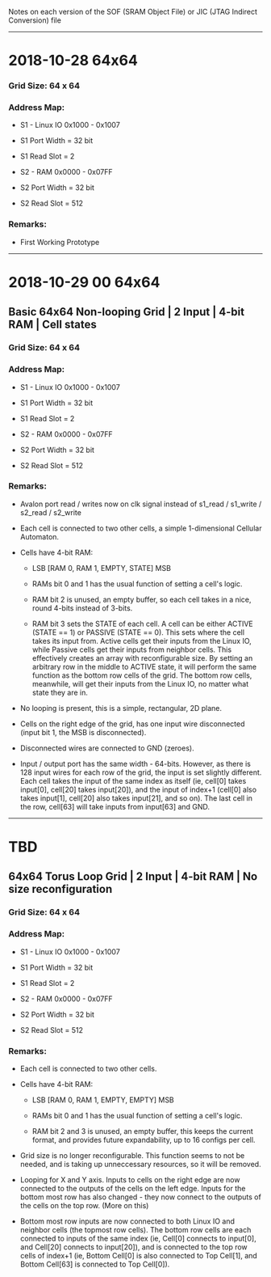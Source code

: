 Notes on each version of the SOF (SRAM Object File) or JIC (JTAG Indirect Conversion) file

-----

# 2018-10-28 64x64

### Grid Size:	64 x 64

### Address Map:

* S1 - Linux IO	0x1000 - 0x1007
* S1 Port Width = 32 bit
* S1 Read Slot = 2

* S2 - RAM	0x0000 - 0x07FF
* S2 Port Width = 32 bit
* S2 Read Slot = 512

### Remarks:

 * First Working Prototype

-----

# 2018-10-29 00 64x64
## Basic 64x64 Non-looping Grid | 2 Input | 4-bit RAM | Cell states

### Grid Size:	64 x 64

### Address Map:

 * S1 - Linux IO	0x1000 - 0x1007
 * S1 Port Width = 32 bit
 * S1 Read Slot = 2

 * S2 - RAM	0x0000 - 0x07FF
 * S2 Port Width = 32 bit
 * S2 Read Slot = 512

### Remarks:

 * Avalon port read / writes now on clk signal instead of s1_read / s1_write / s2_read / s2_write

 * Each cell is connected to two other cells, a simple 1-dimensional Cellular Automaton.

 * Cells have 4-bit RAM:

	* LSB [RAM 0, RAM 1, EMPTY, STATE] MSB

	* RAMs bit 0 and 1 has the usual function of setting a cell's logic.

	* RAM bit 2 is unused, an empty buffer, so each cell takes in a nice, round 4-bits instead of 3-bits.

	* RAM bit 3 sets the STATE of each cell.
	A cell can be either ACTIVE (STATE == 1) or PASSIVE (STATE == 0). This sets where the cell takes its input from. Active cells get their inputs from the Linux IO, while Passive cells get their inputs from neighbor cells. This effectively creates an array with reconfigurable size. By setting an arbitrary row in the middle to ACTIVE state, it will perform the same function as the bottom row cells of the grid. The bottom row cells, meanwhile, will get their inputs from the Linux IO, no matter what state they are in.

 * No looping is present, this is a simple, rectangular, 2D plane.

 * Cells on the right edge of the grid, has one input wire disconnected (input bit 1, the MSB is disconnected).

 * Disconnected wires are connected to GND (zeroes).

 * Input / output port has the same width - 64-bits. However, as there is 128 input wires for each row of the grid, the input is set slightly different. Each cell takes the input of the same index as itself (ie, cell[0] takes input[0], cell[20] takes input[20]), and the input of index+1 (cell[0] also takes input[1], cell[20] also takes input[21], and so on). The last cell in the row, cell[63] will take inputs from input[63] and GND.



-----

# TBD
## 64x64 Torus Loop Grid | 2 Input | 4-bit RAM | No size reconfiguration

### Grid Size:	64 x 64

### Address Map:

* S1 - Linux IO	0x1000 - 0x1007
* S1 Port Width = 32 bit
* S1 Read Slot = 2

* S2 - RAM	0x0000 - 0x07FF
* S2 Port Width = 32 bit
* S2 Read Slot = 512

### Remarks:

 * Each cell is connected to two other cells.

 * Cells have 4-bit RAM:

	* LSB [RAM 0, RAM 1, EMPTY, EMPTY] MSB

	* RAMs bit 0 and 1 has the usual function of setting a cell's logic.

	* RAM bit 2 and 3 is unused, an empty buffer, this keeps the current format, and provides future expandability, up to 16 configs per cell.

 * Grid size is no longer reconfigurable. This function seems to not be needed, and is taking up unneccessary resources, so it will be removed.

 * Looping for X and Y axis.
 Inputs to cells on the right edge are now connected to the outputs of the cells on the left edge.
 Inputs for the bottom most row has also changed - they now connect to the outputs of the cells on the top row. (More on this)

 * Bottom most row inputs are now connected to both Linux IO and neighbor cells (the topmost row cells). The bottom row cells are each connected to inputs of the same index (ie, Cell[0] connects to input[0], and Cell[20] connects to input[20]), and is connected to the top row cells of index+1 (ie, Bottom Cell[0] is also connected to Top Cell[1], and Bottom Cell[63] is connected to Top Cell[0]).
